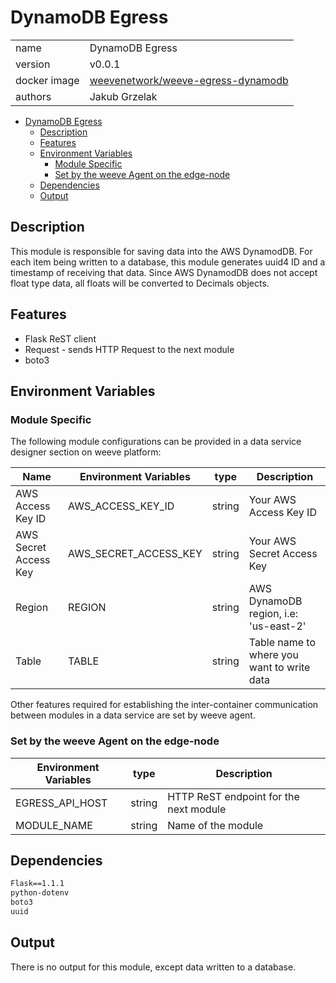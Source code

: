 # DynamoDB Egress

|              |                                                                |
| ------------ | -------------------------------------------------------------- |
| name         | DynamoDB Egress                                                |
| version      | v0.0.1                                                         |
| docker image | [weevenetwork/weeve-egress-dynamodb](https://linktodockerhub/) |
| authors      | Jakub Grzelak                                                  |


- [DynamoDB Egress](#dynamodb-egress)
  - [Description](#description)
  - [Features](#features)
  - [Environment Variables](#environment-variables)
    - [Module Specific](#module-specific)
    - [Set by the weeve Agent on the edge-node](#set-by-the-weeve-agent-on-the-edge-node)
  - [Dependencies](#dependencies)
  - [Output](#output)



## Description

This module is responsible for saving data into the AWS DynamodDB.
For each item being written to a database, this module generates uuid4 ID and a timestamp of receiving that data.
Since AWS DynamodDB does not accept float type data, all floats will be converted to Decimals objects.

## Features

* Flask ReST client
* Request - sends HTTP Request to the next module
* boto3

## Environment Variables

### Module Specific

The following module configurations can be provided in a data service designer section on weeve platform:

| Name                  | Environment Variables | type   | Description                                |
| --------------------- | --------------------- | ------ | ------------------------------------------ |
| AWS Access Key ID     | AWS_ACCESS_KEY_ID     | string | Your AWS Access Key ID                     |
| AWS Secret Access Key | AWS_SECRET_ACCESS_KEY | string | Your AWS Secret Access Key                 |
| Region                | REGION                | string | AWS DynamoDB region, i.e: 'us-east-2'      |
| Table                 | TABLE                 | string | Table name to where you want to write data |

Other features required for establishing the inter-container communication between modules in a data service are set by weeve agent.

### Set by the weeve Agent on the edge-node

| Environment Variables | type   | Description                            |
| --------------------- | ------ | -------------------------------------- |
| EGRESS_API_HOST       | string | HTTP ReST endpoint for the next module |
| MODULE_NAME           | string | Name of the module                     |


## Dependencies

```txt
Flask==1.1.1
python-dotenv
boto3
uuid
```

## Output

There is no output for this module, except data written to a database.